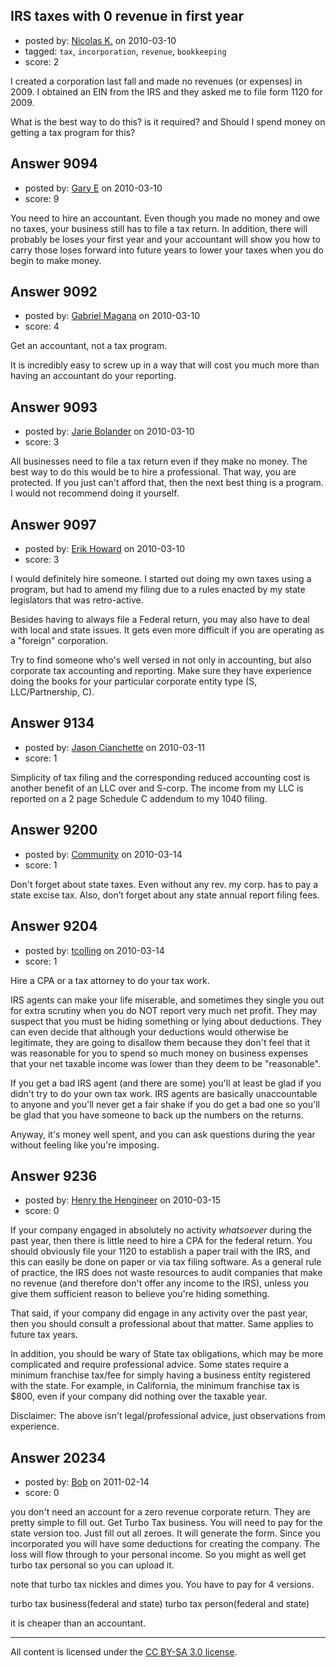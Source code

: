 ## IRS taxes with 0 revenue in first year

- posted by: [Nicolas K.](https://stackexchange.com/users/-1/2828-nicolas-k) on 2010-03-10
- tagged: `tax`, `incorporation`, `revenue`, `bookkeeping`
- score: 2

I created a corporation last fall and made no revenues (or expenses) in 2009. I obtained an EIN from the IRS and they asked me to file form 1120 for 2009. 

What is the best way to do this? is it required? and Should I spend money on getting a tax program for this?


## Answer 9094

- posted by: [Gary E](https://stackexchange.com/users/-1/2587-gary-e) on 2010-03-10
- score: 9

You need to hire an accountant. Even though you made no money and owe no taxes, your business still has to file a tax return. In addition, there will probably be loses your first year and your accountant will show you how to carry those loses forward into future years to lower your taxes when you do begin to make money.



## Answer 9092

- posted by: [Gabriel Magana](https://stackexchange.com/users/-1/1158-gabriel-magana) on 2010-03-10
- score: 4

Get an accountant, not a tax program.

It is incredibly easy to screw up in a way that will cost you much more than having an accountant do your reporting.


## Answer 9093

- posted by: [Jarie Bolander](https://stackexchange.com/users/-1/585-jarie-bolander) on 2010-03-10
- score: 3

All businesses need to file a tax return even if they make no money. The best way to do this would be to hire a professional. That way, you are protected. If you just can't afford that, then the next best thing is a program. I would not recommend doing it yourself.


## Answer 9097

- posted by: [Erik Howard](https://stackexchange.com/users/-1/2820-erik-howard) on 2010-03-10
- score: 3

I would definitely hire someone. I started out doing my own taxes using a program, but had to amend my filing due to a rules enacted by my state legislators that was retro-active.

Besides having to always file a Federal return, you may also have to deal with local and state issues. It gets even more difficult if you are operating as a "foreign" corporation.

Try to find someone who's well versed in not only in accounting, but also corporate tax accounting and reporting. Make sure they have experience doing the books for your particular corporate entity type (S, LLC/Partnership, C).


## Answer 9134

- posted by: [Jason Cianchette](https://stackexchange.com/users/-1/277-jason-cianchette) on 2010-03-11
- score: 1

Simplicity of tax filing and the corresponding reduced accounting cost is another benefit of an LLC over and S-corp.  The income from my LLC is reported on a 2 page Schedule C addendum to my 1040 filing.


## Answer 9200

- posted by: [Community](https://stackexchange.com/users/-1/-1-community) on 2010-03-14
- score: 1

Don't forget about state taxes.  Even without any rev. my corp. has to pay a state excise tax.  Also, don’t forget about any state annual report filing fees.


## Answer 9204

- posted by: [tcolling](https://stackexchange.com/users/-1/2813-tcolling) on 2010-03-14
- score: 1

Hire a CPA or a tax attorney to do your tax work.  

IRS agents can make your life miserable, and sometimes they single you out for extra scrutiny when you do NOT report very much net profit.  They may suspect that you must be hiding something or lying about deductions.  They can even decide that although your deductions would otherwise be legitimate, they are going to disallow them because they don't feel that it was reasonable for you to spend so much money on business expenses that your net taxable income was lower than they deem to be "reasonable".

If you get a bad IRS agent (and there are some) you'll at least be glad if you didn't try to do your own tax work.  IRS agents are basically unaccountable to anyone and you'll never get a fair shake if you do get a bad one so you'll be glad that you have someone to back up the numbers on the returns.

Anyway, it's money well spent, and you can ask questions during the year without feeling like you're imposing.






## Answer 9236

- posted by: [Henry the Hengineer](https://stackexchange.com/users/-1/1692-henry-the-hengineer) on 2010-03-15
- score: 0

If your company engaged in absolutely no activity *whatsoever* during the past year, then there is little need to hire a CPA for the federal return. You should obviously file your 1120 to establish a paper trail with the IRS, and this can easily be done on paper or via tax filing software. As a general rule of practice, the IRS does not waste resources to audit companies that make no revenue (and therefore don't offer any income to the IRS), unless you give them sufficient reason to believe you're hiding something.

That said, if your company did engage in any activity over the past year, then you should consult a professional about that matter. Same applies to future tax years.

In addition, you should be wary of State tax obligations, which may be more complicated and require professional advice. Some states require a minimum franchise tax/fee for simply having a business entity registered with the state. For example, in California, the minimum franchise tax is $800, even if your company did nothing over the taxable year.

Disclaimer: The above isn't legal/professional advice, just observations from experience.


## Answer 20234

- posted by: [Bob](https://stackexchange.com/users/-1/7689-bob) on 2011-02-14
- score: 0

you don't need an account for a zero revenue corporate return. They are pretty simple to fill out. Get Turbo Tax business. You will need to pay for the state version too. Just fill out all zeroes. It will generate the form. Since you incorporated you will have some deductions for creating the company. The loss will flow through to your personal income. So you might as well get turbo tax personal so you can upload it. 

note that turbo tax nickles and dimes you. You have to pay for 4 versions. 

turbo tax business(federal and state)
turbo tax person(federal and state)

it is cheaper than an accountant. 



---

All content is licensed under the [CC BY-SA 3.0 license](https://creativecommons.org/licenses/by-sa/3.0/).
